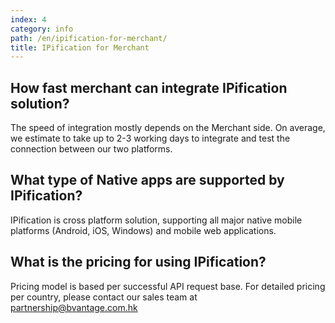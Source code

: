 ```yaml
---
index: 4
category: info
path: /en/ipification-for-merchant/
title: IPification for Merchant
---
```


##  How fast merchant can integrate IPification solution?

The speed of integration mostly depends on the Merchant side. On average, we estimate to take up to 2-3 working days to integrate and test the connection between our two platforms.


##  What type of Native apps are supported by IPification? 

IPification is cross platform solution, supporting all major native mobile platforms (Android, iOS, Windows) and mobile web applications.


##  What is the pricing for using IPification?

Pricing model is based per successful API request base. For detailed pricing per country, please contact our sales team at partnership@bvantage.com.hk  

